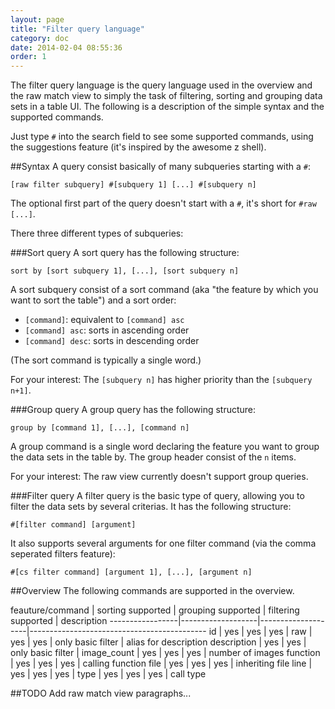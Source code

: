 ```yaml
---
layout: page
title: "Filter query language"
category: doc
date: 2014-02-04 08:55:36
order: 1
---
```

The filter query language is the query language used in the overview and the raw match view to simply the task of filtering, sorting and grouping data sets in a table UI.
The following is a description of the simple syntax and the supported commands.

Just type `#` into the search field to see some supported commands, using the suggestions feature (it's inspired by the awesome z shell).

##Syntax
A query consist basically of many subqueries starting with a `#`:
```
[raw filter subquery] #[subquery 1] [...] #[subquery n]
```
The optional first part of the query doesn't start with a `#`, it's short for `#raw [...]`.


There three different types of subqueries:

###Sort query
A sort query has the following structure:
```
sort by [sort subquery 1], [...], [sort subquery n]
```

A sort subquery consist of a sort command (aka "the feature by which you want to sort the table") and a sort order:
- `[command]`: equivalent to `[command] asc`
- `[command] asc`: sorts in ascending order
- `[command] desc`: sorts in descending order

(The sort command is typically a single word.)

For your interest: The `[subquery n]` has higher priority than the `[subquery n+1]`. 

###Group query
A group query has the following structure:
```
group by [command 1], [...], [command n]
```
A group command is a single word declaring the feature you want to group the data sets in the table by.
The group header consist of the `n` items.

For your interest: The raw view currently doesn't support group queries.

###Filter query
A filter query is the basic type of query, allowing you to filter the data sets by several criterias.
It has the following structure:
```
#[filter command] [argument]
```
It also supports several arguments for one filter command (via the comma seperated filters feature):
```
#[cs filter command] [argument 1], [...], [argument n]
```

##Overview
The following commands are supported in the overview.

feauture/command | sorting supported | grouping supported | filtering supported | description
-----------------|-------------------|--------------------|--------------------------------------------
id               | yes               | yes                | yes                 |
raw              | yes               | yes                | only basic filter   | alias for description
description      | yes               | yes                | only basic filter   |
image_count      | yes               | yes                | yes                 | number of images
function         | yes               | yes                | yes                 | calling function
file             | yes               | yes                | yes                 | inheriting file
line             | yes               | yes                | yes                 |
type             | yes               | yes                | yes                 | call type   
            

##TODO
Add raw match view paragraphs... 
